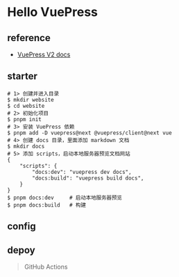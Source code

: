 # Hello VuePress

## reference

- [VuePress V2 docs](https://v2.vuepress.vuejs.org/zh/guide)

## starter

```shell
# 1> 创建并进入目录
$ mkdir website 
$ cd website
# 2> 初始化项目
$ pnpm init 
# 3> 安装 VuePress 依赖
$ pnpm add -D vuepress@next @vuepress/client@next vue
# 4> 创建 docs 目录，里面添加 markdown 文档
$ mkdir docs
# 5> 添加 scripts，启动本地服务器预览文档网站
{
    "scripts": {
        "docs:dev": "vuepress dev docs",    
        "docs:build": "vuepress build docs",
    }
}
$ pnpm docs:dev     # 启动本地服务器预览
$ pnpm docs:build   # 构建  
```

## config

## depoy

> GitHub Actions


